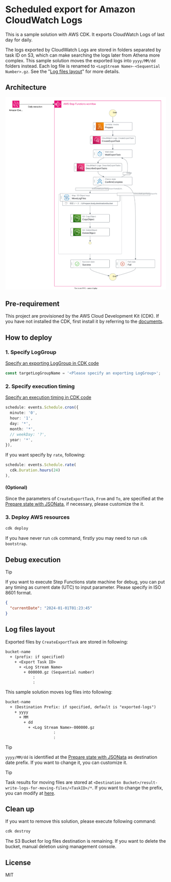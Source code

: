 # Scheduled export for Amazon CloudWatch Logs

This is a sample solution with AWS CDK. It exports CloudWatch Logs of last day for daily.

The logs exported by CloudWatch Logs are stored in folders separated by task ID on S3, which can make searching the logs later from Athena more complex. This sample solution moves the exported logs into `yyyy/MM/dd` folders instead. Each log file is renamed to `<LogStream Name>-<Sequential Number>.gz`. See the "[Log files layout](#log-files-layout)" for more details.

## Architecture

![Step Functions state machine flow](./doc/images/architecture.svg)

## Pre-requirement

This project are provisioned by the AWS Cloud Development Kit (CDK). If you have not installed the CDK, first install it by referring to the [documents](https://docs.aws.amazon.com/cdk/v2/guide/getting_started.html).

## How to deploy

### 1. Specify LogGroup

[Specify an exporting LogGroup in CDK code](./lib/stack.ts#L17)

```typescript
const targetLogGroupName = '<Please specify an exporting LogGroup>';
```

### 2. Specify execution timing

[Specify an execution timing in CDK code](./lib/stack.ts#L293-#L300)

```typescript
schedule: events.Schedule.cron({
  minute: '0',
  hour: '1',
  day: '*',
  month: '*',
  // weekDay: '?',
  year: '*',
}),
```

If you want specify by `rate`, following:

```typescript
schedule: events.Schedule.rate(
  cdk.Duration.hours(24)
),
```

#### (Optional)

Since the parameters of `CreateExportTask`, `From` and `To`, are specified at the [Prepare state with JSONata](./lib/stack.ts#L89-L100), if necessary, please customize the it.

### 3. Deploy AWS resources

```sh
cdk deploy
```

If you have never run `cdk` command, firstly you may need to run `cdk bootstrap`.

## Debug execution

> [!Tip]
> If you want to execute Step Functions state machine for debug, you can put any timing as current date (UTC) to input parameter. Please specify in ISO 8601 format.

```json
{
  "currentDate": "2024-01-01T01:23:45"
}
```

## Log files layout

Exported files by `CreateExportTask` are stored in following:

```
bucket-name
  + (prefix: if specified)
    + <Export Task ID>
      + <Log Stream Name>
        + 000000.gz (Sequential number)
            :
            :
```

This sample solution moves log files into following:

```
bucket-name
  + (Destination Prefix: if specified, default is "exported-logs")
    + yyyy
      + MM
        + dd
          + <Log Stream Name>-000000.gz
                     :
                     :
```

> [!Tip]
> `yyyy/MM/dd` is identified at the [Prepare state with JSONata](./lib/stack.ts#L89-L100) as destination date prefix. If you want to change it, you can customize it.

> [!Tip]
> Task results for moving files are stored at `<Destination Bucket>/result-write-logs-for-moving-files/<TaskID>/*`. If you want to change the prefix, you can modify at [here](./lib/stack.ts#L20).

## Clean up

If you want to remove this solution, please execute following command:

```sh
cdk destroy
```

The S3 Bucket for log files destination is remaining. If you want to delete the bucket, manual deletion using management console.

## License

MIT
